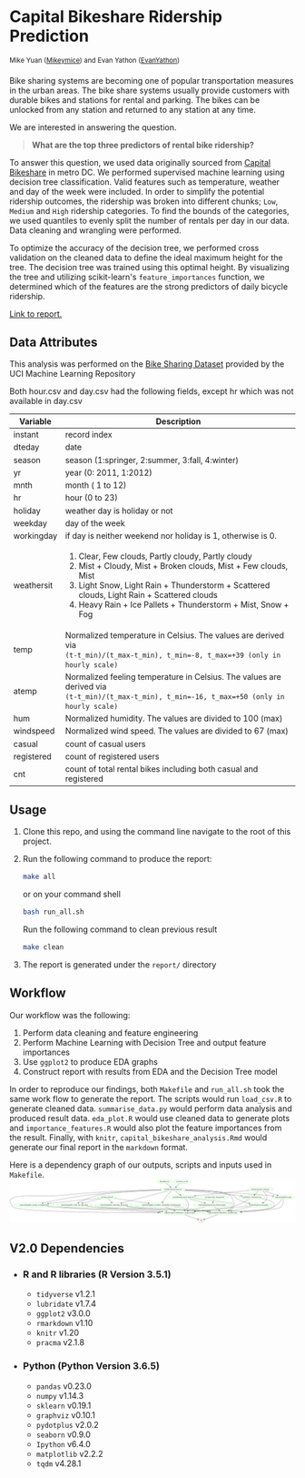 # Capital Bikeshare Ridership Prediction

<sup>Mike Yuan ([Mikeymice](https://github.com/Mikeymice)) and Evan Yathon ([EvanYathon](https://github.com/EvanYathon)) </sup>

Bike sharing systems are becoming one of popular transportation measures in the urban areas. The bike share systems usually provide customers with durable bikes and stations for rental and parking. The bikes can be unlocked from any station and returned to any station at any time.

We are interested in answering the question.

> **What are the top three predictors of rental bike ridership?**

To answer this question, we used data originally sourced from [Capital Bikeshare](https://www.capitalbikeshare.com) in metro DC. We performed supervised machine learning using decision tree classification.  Valid features such as temperature, weather and day of the week were included.  In order to simplify the potential ridership outcomes, the ridership was broken into different chunks;  `Low`, `Medium` and `High` ridership categories.  To find the bounds of the categories, we used quantiles to evenly split the number of rentals per day in our data. Data cleaning and wrangling were performed.

To optimize the accuracy of the decision tree, we performed cross validation on the cleaned data to define the ideal maximum height for the tree.  The decision tree was trained using this optimal height. By visualizing the tree and utilizing scikit-learn's `feature_importances` function, we determined which of the features are the strong predictors of daily bicycle ridership.

[Link to report.](report/capital_bikeshare_analysis.md)

## Data Attributes

This analysis was performed on the [Bike Sharing Dataset](https://archive.ics.uci.edu/ml/datasets/Bike+Sharing+Dataset) provided by the UCI Machine Learning Repository

Both hour.csv and day.csv had the following fields, except hr which was not available in day.csv

| Variable   | Description                                                                                                                                                                                                                                                                                                   |
| ---------- | ------------------------------------------------------------------------------------------------------------------------------------------------------------------------------------------------------------------------------------------------------------------------------------------------------------- |
| instant    | record index                                                                                                                                                                                                                                                                                                  |
| dteday     | date                                                                                                                                                                                                                                                                                                          |
| season     | season (1:springer, 2:summer, 3:fall, 4:winter)                                                                                                                                                                                                                                                               |
| yr         | year (0: 2011, 1:2012)                                                                                                                                                                                                                                                                                        |
| mnth       | month ( 1 to 12)                                                                                                                                                                                                                                                                                              |
| hr         | hour (0 to 23)                                                                                                                                                                                                                                                                                                |
| holiday    | weather day is holiday or not                                                                                                                                                                                                                                                                                 |
| weekday    | day of the week                                                                                                                                                                                                                                                                                               |
| workingday | if day is neither weekend nor holiday is 1, otherwise is 0.                                                                                                                                                                                                                                                   |
| weathersit | <ol>  <li>Clear, Few clouds, Partly cloudy, Partly cloudy</li><li>Mist + Cloudy, Mist + Broken clouds, Mist + Few clouds, Mist</li> <li>Light Snow, Light Rain + Thunderstorm + Scattered clouds, Light Rain + Scattered clouds</li> <li>Heavy Rain + Ice Pallets + Thunderstorm + Mist, Snow + Fog</li></ol> |
| temp       | Normalized temperature in Celsius. The values are derived via <br> `(t-t_min)/(t_max-t_min), t_min=-8, t_max=+39 (only in hourly scale)`                                                                                                                                                                      |
| atemp      | Normalized feeling temperature in Celsius. The values are derived via <br> `(t-t_min)/(t_max-t_min), t_min=-16, t_max=+50 (only in hourly scale)`                                                                                                                                                             |
| hum        | Normalized humidity. The values are divided to 100 (max)                                                                                                                                                                                                                                                      |
| windspeed  | Normalized wind speed. The values are divided to 67 (max)                                                                                                                                                                                                                                                     |
| casual     | count of casual users                                                                                                                                                                                                                                                                                         |
| registered | count of registered users                                                                                                                                                                                                                                                                                     |
| cnt        | count of total rental bikes including both casual and registered                                                                                                                                                                                                                                              |

## Usage

1.  Clone this repo, and using the command line navigate to the root of this project.
2.  Run the following command to produce the report:

    ```sh
    make all
    ```

    or on your command shell

    ```sh
    bash run_all.sh
    ```

    Run the following command to clean previous result

    ```sh
    make clean
    ```


3.  The report is generated under the  `report/` directory

## Workflow

Our workflow was the following:

1.  Perform data cleaning and feature engineering
2.  Perform Machine Learning with Decision Tree and output feature importances
3.  Use `ggplot2` to produce EDA graphs
4.  Construct report with results from EDA and the Decision Tree model

In order to reproduce our findings, both `Makefile` and `run_all.sh` took the same work flow to generate the report. The scripts would run `load_csv.R` to generate cleaned data. `summarise_data.py` would perform data analysis and produced result data. `eda_plot.R` would use cleaned data to generate plots and `importance_features.R` would also plot the feature importances from the result. Finally, with `knitr`, `capital_bikeshare_analysis.Rmd` would generate our final report in the `markdown` format.

Here is a dependency graph of our outputs, scripts and inputs used in `Makefile`.
![](img/Makefile.png)

## V2.0 Dependencies

-   ### R and R libraries (R Version 3.5.1)
    -   `tidyverse` v1.2.1
    -   `lubridate` v1.7.4
    -   `ggplot2` v3.0.0
    -   `rmarkdown` v1.10
    -   `knitr` v1.20
    -   `pracma` v2.1.8
-   ### Python (Python Version 3.6.5)
    -   `pandas` v0.23.0
    -   `numpy` v1.14.3
    -   `sklearn` v0.19.1
    -   `graphviz` v0.10.1
    -   `pydotplus` v2.0.2
    -   `seaborn` v0.9.0
    -   `Ipython` v6.4.0
    -   `matplotlib` v2.2.2
    -   `tqdm` v4.28.1
